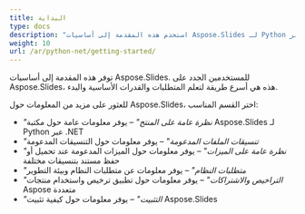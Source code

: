 ```yaml
---
title: البداية
type: docs
description: "استخدم هذه المقدمة إلى أساسيات Aspose.Slides لـ Python عبر .NET لبدء تحقيق قيمة Aspose.Slides لعملك."
weight: 10
url: /ar/python-net/getting-started/
---
```


توفر هذه المقدمة إلى أساسيات Aspose.Slides. للمستخدمين الجدد على Aspose.Slides، هذه هي أسرع طريقة لتعلم المتطلبات والقدرات الأساسية والبدء.

للعثور على مزيد من المعلومات حول Aspose.Slides، اختر القسم المناسب:

- *"نظرة عامة على المنتج"* – يوفر معلومات عامة حول مكتبة Aspose.Slides لـ Python عبر .NET
- *"تنسيقات الملفات المدعومة"* – يوفر معلومات حول التنسيقات المدعومة
- *"نظرة عامة على الميزات"* – يوفر معلومات حول الميزات المدعومة عند تحميل أو حفظ مستند بتنسيقات مختلفة
- *"متطلبات النظام"* – يوفر معلومات عن متطلبات النظام وبيئة التطوير
- *"التراخيص والاشتراكات"* – يوفر معلومات حول تطبيق ترخيص واستخدام منتجات Aspose متعددة
- *"التثبيت"* – يوفر معلومات حول كيفية تثبيت Aspose.Slides